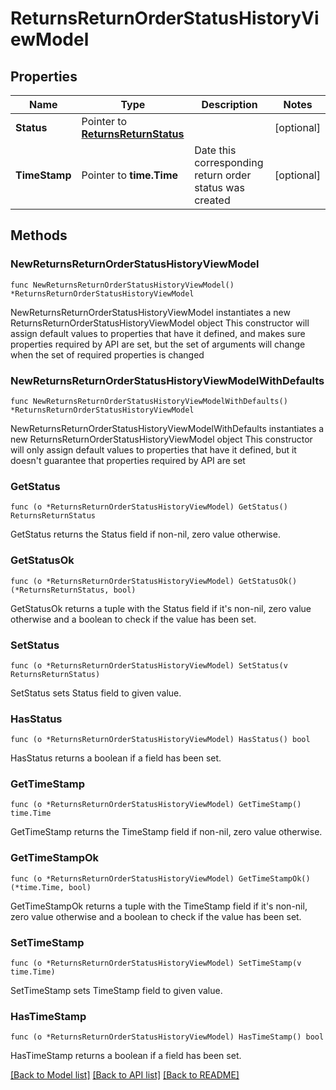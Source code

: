 # ReturnsReturnOrderStatusHistoryViewModel

## Properties

Name | Type | Description | Notes
------------ | ------------- | ------------- | -------------
**Status** | Pointer to [**ReturnsReturnStatus**](Returns.ReturnStatus.md) |  | [optional] 
**TimeStamp** | Pointer to **time.Time** | Date this corresponding return order status was created | [optional] 

## Methods

### NewReturnsReturnOrderStatusHistoryViewModel

`func NewReturnsReturnOrderStatusHistoryViewModel() *ReturnsReturnOrderStatusHistoryViewModel`

NewReturnsReturnOrderStatusHistoryViewModel instantiates a new ReturnsReturnOrderStatusHistoryViewModel object
This constructor will assign default values to properties that have it defined,
and makes sure properties required by API are set, but the set of arguments
will change when the set of required properties is changed

### NewReturnsReturnOrderStatusHistoryViewModelWithDefaults

`func NewReturnsReturnOrderStatusHistoryViewModelWithDefaults() *ReturnsReturnOrderStatusHistoryViewModel`

NewReturnsReturnOrderStatusHistoryViewModelWithDefaults instantiates a new ReturnsReturnOrderStatusHistoryViewModel object
This constructor will only assign default values to properties that have it defined,
but it doesn't guarantee that properties required by API are set

### GetStatus

`func (o *ReturnsReturnOrderStatusHistoryViewModel) GetStatus() ReturnsReturnStatus`

GetStatus returns the Status field if non-nil, zero value otherwise.

### GetStatusOk

`func (o *ReturnsReturnOrderStatusHistoryViewModel) GetStatusOk() (*ReturnsReturnStatus, bool)`

GetStatusOk returns a tuple with the Status field if it's non-nil, zero value otherwise
and a boolean to check if the value has been set.

### SetStatus

`func (o *ReturnsReturnOrderStatusHistoryViewModel) SetStatus(v ReturnsReturnStatus)`

SetStatus sets Status field to given value.

### HasStatus

`func (o *ReturnsReturnOrderStatusHistoryViewModel) HasStatus() bool`

HasStatus returns a boolean if a field has been set.

### GetTimeStamp

`func (o *ReturnsReturnOrderStatusHistoryViewModel) GetTimeStamp() time.Time`

GetTimeStamp returns the TimeStamp field if non-nil, zero value otherwise.

### GetTimeStampOk

`func (o *ReturnsReturnOrderStatusHistoryViewModel) GetTimeStampOk() (*time.Time, bool)`

GetTimeStampOk returns a tuple with the TimeStamp field if it's non-nil, zero value otherwise
and a boolean to check if the value has been set.

### SetTimeStamp

`func (o *ReturnsReturnOrderStatusHistoryViewModel) SetTimeStamp(v time.Time)`

SetTimeStamp sets TimeStamp field to given value.

### HasTimeStamp

`func (o *ReturnsReturnOrderStatusHistoryViewModel) HasTimeStamp() bool`

HasTimeStamp returns a boolean if a field has been set.


[[Back to Model list]](../README.md#documentation-for-models) [[Back to API list]](../README.md#documentation-for-api-endpoints) [[Back to README]](../README.md)


